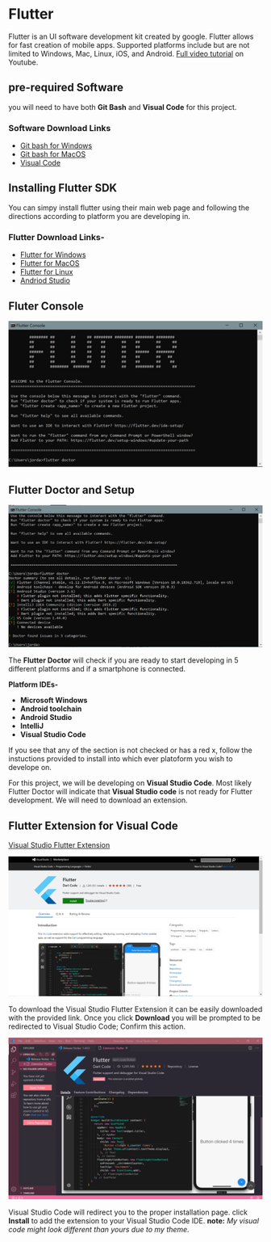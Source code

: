 # Flutter

Flutter is an UI software development kit created by google. Flutter allows for fast creation of mobile apps. Supported platforms include but are not limited to Windows, Mac, Linux, iOS, and Android. [Full video tutorial](https://www.youtube.com/watch?v=2tmAQ3RGh1w) on Youtube.

## pre-required Software

you will need to have both **Git Bash** and **Visual Code** for this project. 

### Software Download Links
- [Git bash for Windows](https://gitforwindows.org/)
- [Git bash for MacOS](https://git-scm.com/download/mac)
- [Visual Code](https://code.visualstudio.com/)


## Installing Flutter SDK

You can simpy install flutter using their main web page and following the directions according to platform you are developing in.

### **Flutter Download Links-**
- [Flutter for Windows](https://flutter.dev/docs/get-started/install/windows)
- [Flutter for MacOS](https://flutter.dev/docs/get-started/install/macos)
- [Flutter for Linux](https://flutter.dev/docs/get-started/install/linux)
- [Andriod Studio](https://developer.android.com/studio)

## Fluter Console

![image](https://raw.githubusercontent.com/jordanadrianoo/Hack-Quarantine-2020/master/Repository%20Images/Flutter%20images/Flutter%20cmd.JPG)

## Flutter Doctor and Setup

![image](https://raw.githubusercontent.com/jordanadrianoo/Hack-Quarantine-2020/master/Repository%20Images/Flutter%20images/Flutter%20Doctor.JPG)

The **Flutter Doctor** will check if you are ready to start developing in 5 different platforms and if a smartphone is connected.

**Platform IDEs-**
- **Microsoft Windows**
- **Android toolchain**
- **Android Studio**
- **IntelliJ**
- **Visual Studio Code**

If you see that any of the section is not checked or has a red x, follow the instuctions provided to install into which ever platoform you wish to develope on.

For this project, we will be developing on **Visual Studio Code**. Most likely Flutter Doctor will indicate that **Visual Studio code** is not ready for Flutter development. We will need to download an extension.

## Flutter Extension for Visual Code

[Visual Studio Flutter Extension](https://marketplace.visualstudio.com/items?itemName=Dart-Code.flutter)

![image](https://raw.githubusercontent.com/jordanadrianoo/Hack-Quarantine-2020/master/Repository%20Images/Flutter%20images/VS%20Flutter%20Extension.JPG)

To download the Visual Studio Flutter Extension it can be easily downloaded with the provided link. Once you click **Download** you will be prompted to be redirected to Visual Studio Code; Confirm this action.

![image](https://raw.githubusercontent.com/jordanadrianoo/Hack-Quarantine-2020/master/Repository%20Images/Flutter%20images/VS%20Extension%20Download.JPG)

Visual Studio Code will redirect you to the proper installation page. click **Install** to add the extension to your Visual Studio Code IDE. **note:** *My visual code might look different than yours due to my theme.* 

